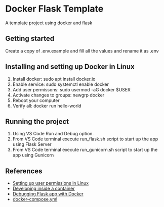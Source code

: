 # Docker Flask Template

A template project using docker and flask

## Getting started

Create a copy of .env.example and fill all the values and rename it as .env

## Installing and setting up Docker in Linux

1. Install docker: sudo apt install docker.io
2. Enable service: sudo systemctl enable docker
3. Add user permissons: sudo usermod -aG docker $USER
4. Activate changes to groups: newgrp docker
5. Reboot your computer
6. Verify all: docker run hello-world

## Running the project

1. Using VS Code Run and Debug option.
2. From VS Code terminal execute run_flask.sh script to start up the app using Flask Server
3. From VS Code terminal execute run_gunicorn.sh script to start up the app using Gunicorn

## References

- [Setting up user permissions in Linux](https://docs.docker.com/engine/install/linux-postinstall/)
- [Developing inside a container](https://code.visualstudio.com/docs/remote/containers)
- [Debugging Flask app with Docker](https://waqqas.medium.com/debugging-flask-app-within-docker-12edf9321fd7)
- [docker-compose.yml](https://docs.docker.com/compose/compose-file/compose-file-v3/)


